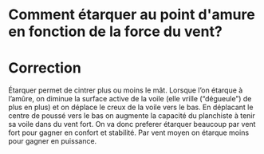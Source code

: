 # Comment étarquer au point d'amure en fonction de la force du vent?

# Correction
Étarquer permet de cintrer plus ou moins le mât. Lorsque l’on étarque à l’amûre, on diminue la surface active de la voile (elle vrille (“dégueule”) de plus en plus) et on déplace le creux de la voile vers le bas. En déplacant le centre de poussé vers le bas on augmente la capacité du planchiste à tenir sa voile dans du vent fort.
On va donc preferer étarquer beaucoup par vent fort pour gagner en confort et stabilité. Par vent moyen on étarque moins pour gagner en puissance.
